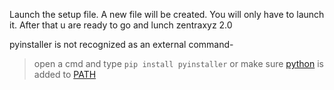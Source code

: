 Launch the setup file. A new file will be created. You will only have to launch it.
After that u are ready to go and lunch zentraxyz 2.0

pyinstaller is not recognized as an external command-
> open a cmd and type `pip install pyinstaller` or make sure [python](https://www.python.org/downloads/) is added to [PATH](https://datatofish.com/add-python-to-windows-path/)
